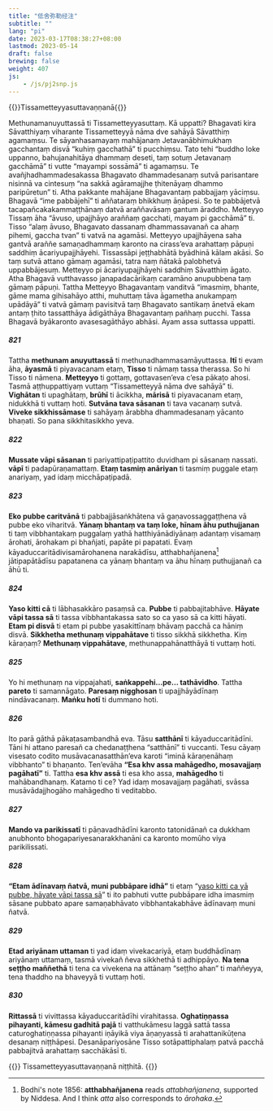 ```yaml
---
title: "低舍弥勒经注"
subtitle: ""
lang: "pi"
date: 2023-03-17T08:38:27+08:00
lastmod: 2023-05-14
draft: false
brewing: false
weight: 407
js:
    - /js/pj2snp.js
---
```


{{<subtitle>}}Tissametteyyasuttavaṇṇanā{{</subtitle>}}

Methunamanuyuttassā ti Tissametteyyasuttaṃ. Kā uppatti? Bhagavati kira Sāvatthiyaṃ viharante Tissametteyyā nāma dve sahāyā Sāvatthiṃ agamaṃsu. Te sāyanhasamayaṃ mahājanaṃ Jetavanābhimukhaṃ gacchantaṃ disvā “kuhiṃ gacchathā” ti pucchiṃsu. Tato tehi “buddho loke uppanno, bahujanahitāya dhammaṃ deseti, taṃ sotuṃ Jetavanaṃ gacchāmā” ti vutte “mayampi sossāmā” ti agamaṃsu. Te avañjhadhammadesakassa Bhagavato dhammadesanaṃ sutvā parisantare nisinnā va cintesuṃ “na sakkā agāramajjhe ṭhitenāyaṃ dhammo paripūretun” ti. Atha pakkante mahājane Bhagavantaṃ pabbajjaṃ yāciṃsu. Bhagavā “ime pabbājehī” ti aññataraṃ bhikkhuṃ āṇāpesi. So te pabbājetvā tacapañcakakammaṭṭhānaṃ datvā araññavāsaṃ gantum āraddho. Metteyyo Tissaṃ āha “āvuso, upajjhāyo araññaṃ gacchati, mayam pi gacchāmā” ti. Tisso “alaṃ āvuso, Bhagavato dassanaṃ dhammassavanañ ca ahaṃ pihemi, gaccha tvan” ti vatvā na agamāsi. Metteyyo upajjhāyena saha gantvā araññe samaṇadhammaṃ karonto na cirass’eva arahattaṃ pāpuṇi saddhiṃ ācariyupajjhāyehi. Tissassāpi jeṭṭhabhātā byādhinā kālam akāsi. So taṃ sutvā attano gāmaṃ agamāsi, tatra naṃ ñātakā palobhetvā uppabbājesuṃ. Metteyyo pi ācariyupajjhāyehi saddhiṃ Sāvatthiṃ āgato. Atha Bhagavā vutthavasso janapadacārikaṃ caramāno anupubbena taṃ gāmaṃ pāpuṇi. Tattha Metteyyo Bhagavantaṃ vanditvā “imasmiṃ, bhante, gāme mama gihisahāyo atthi, muhuttaṃ tāva āgametha anukampaṃ upādāyā” ti vatvā gāmaṃ pavisitvā taṃ Bhagavato santikaṃ ānetvā ekam antaṃ ṭhito tassatthāya ādigāthāya Bhagavantaṃ pañhaṃ pucchi. Tassa Bhagavā byākaronto avasesagāthāyo abhāsi. Ayam assa suttassa uppatti.

##### 821

Tattha **methunam anuyuttassā** ti methunadhammasamāyuttassa. **Itī** ti evam āha, **āyasmā** ti piyavacanam etaṃ, **Tisso** ti nāmaṃ tassa therassa. So hi Tisso ti nāmena. **Metteyyo** ti gottaṃ, gottavasen’eva c’esa pākaṭo ahosi. Tasmā aṭṭhuppattiyaṃ vuttaṃ “Tissametteyyā nāma dve sahāyā” ti. **Vighātan** ti upaghātaṃ, **brūhī** ti ācikkha, **mārisā** ti piyavacanam etaṃ, nidukkhā ti vuttaṃ hoti. **Sutvāna tava sāsanan** ti tava vacanaṃ sutvā. **Viveke sikkhissāmase** ti sahāyaṃ ārabbha dhammadesanaṃ yācanto bhaṇati. So pana sikkhitasikkho yeva.

##### 822

**Mussate vāpi sāsanan** ti pariyattipaṭipattito duvidham pi sāsanaṃ nassati. **vāpī** ti padapūraṇamattaṃ. **Etaṃ tasmiṃ anāriyan** ti tasmiṃ puggale etaṃ anariyaṃ, yad idaṃ micchāpaṭipadā.

##### 823

**Eko pubbe caritvānā** ti pabbajjāsaṅkhātena vā gaṇavossaggaṭṭhena vā pubbe eko viharitvā. **Yānaṃ bhantaṃ va taṃ loke, hīnam āhu puthujjanan** ti taṃ vibbhantakaṃ puggalaṃ yathā hatthiyānādiyānaṃ adantaṃ visamaṃ ārohati, ārohakam pi bhañjati, papāte pi papatati. Evaṃ kāyaduccaritādivisamārohanena narakādīsu, atthabhañjanena[^1] jātipapātādīsu papatanena ca yānaṃ bhantaṃ va āhu hīnaṃ puthujjanañ ca āhū ti.

[^1]: Bodhi's note 1856: **atthabhañjanena** reads *attabhañjanena*, supported by Niddesa. And I think *atta* also corresponds to *ārohaka*. 

##### 824

**Yaso kitti cā** ti lābhasakkāro pasaṃsā ca. **Pubbe** ti pabbajitabhāve. **Hāyate vāpi tassa sā** ti tassa vibbhantakassa sato so ca yaso sā ca kitti hāyati. **Etam pi disvā** ti etam pi pubbe yasakittīnaṃ bhāvaṃ pacchā ca hāniṃ disvā. **Sikkhetha methunaṃ vippahātave** ti tisso sikkhā sikkhetha. Kiṃ kāraṇaṃ? **Methunaṃ vippahātave**, methunappahānatthāyā ti vuttaṃ hoti.

##### 825

Yo hi methunaṃ na vippajahati, **saṅkappehi…pe… tathāvidho**. Tattha **pareto** ti samannāgato. **Paresaṃ nigghosan** ti upajjhāyādīnaṃ nindāvacanaṃ. **Maṅku hotī** ti dummano hoti.

##### 826

Ito parā gāthā pākaṭasambandhā eva. Tāsu **satthānī** ti kāyaduccaritādīni. Tāni hi attano paresañ ca chedanaṭṭhena “satthānī” ti vuccanti. Tesu cāyaṃ visesato codito musāvacanasatthān’eva karoti “iminā kāraṇenāhaṃ vibbhanto” ti bhaṇanto. Ten’evāha **“Esa khv assa mahāgedho, mosavajjaṃ pagāhatī”** ti. Tattha **esa khv assā** ti esa kho assa, **mahāgedho** ti mahābandhanaṃ. Katamo ti ce? Yad idaṃ mosavajjaṃ pagāhati, svāssa musāvādajjhogāho mahāgedho ti veditabbo.

##### 827

**Mando va parikissatī** ti pāṇavadhādīni karonto tatonidānañ ca dukkham anubhonto bhogapariyesanarakkhanāni ca karonto momūho viya parikilissati.

##### 828

**“Etam ādīnavaṃ ñatvā, muni pubbāpare idhā”** ti etaṃ “[yaso kitti ca yā pubbe, hāyate vāpi tassa sā](#824)” ti ito pabhuti vutte pubbāpare idha imasmiṃ sāsane pubbato apare samaṇabhāvato vibbhantakabhāve ādīnavaṃ muni ñatvā.

##### 829

**Etad ariyānam uttaman** ti yad idaṃ vivekacariyā, etaṃ buddhādīnaṃ ariyānaṃ uttamaṃ, tasmā vivekañ ñeva sikkhethā ti adhippāyo. **Na tena seṭṭho maññethā** ti tena ca vivekena na attānaṃ “seṭṭho ahan” ti maññeyya, tena thaddho na bhaveyyā ti vuttaṃ hoti.

##### 830

**Rittassā** ti vivittassa kāyaduccaritādīhi virahitassa. **Oghatiṇṇassa pihayanti, kāmesu gadhitā pajā** ti vatthukāmesu laggā sattā tassa caturoghatiṇṇassa pihayanti iṇāyikā viya āṇaṇyassā ti arahattanikūṭena desanaṃ niṭṭhāpesi. Desanāpariyosāne Tisso sotāpattiphalaṃ patvā pacchā pabbajitvā arahattaṃ sacchākāsī ti.

{{<eof>}}
    Tissametteyyasuttavaṇṇanā niṭṭhitā.
{{</eof>}}